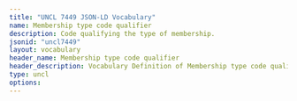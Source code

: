 ```yaml
---
title: "UNCL 7449 JSON-LD Vocabulary"
name: Membership type code qualifier
description: Code qualifying the type of membership.
jsonid: "uncl7449"
layout: vocabulary
header_name: Membership type code qualifier
header_description: Vocabulary Definition of Membership type code qualifier semantics in HTML format. JSON-LD format is available at [uncl7449.jsonld](/vocabulary/uncl7449.jsonld)
type: uncl
options:
---
```

